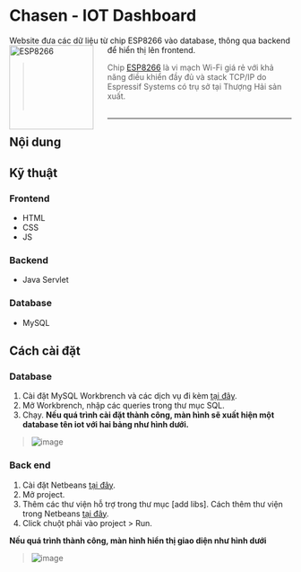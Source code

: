 # Chasen - IOT Dashboard 
Website đưa các dữ liệu từ chip ESP8266 vào database, thông qua backend để hiển thị lên frontend.
<a href="https://vi.wikipedia.org/wiki/ESP8266"><img src="https://upload.wikimedia.org/wikipedia/commons/thumb/8/84/ESP-01.jpg/220px-ESP-01.jpg" alt="ESP8266" align="left" style="margin-right: 25px" height=150></a>
> Chip [ESP8266](https://vi.wikipedia.org/wiki/ESP8266) là vi mạch Wi-Fi giá rẻ với khả năng điều khiển đầy đủ và stack TCP/IP do Espressif Systems có trụ sở tại Thượng Hải sản xuất.
> <br/><br/>
---

## Nội dung

## Kỹ thuật 
### Frontend
- HTML
- CSS
- JS
### Backend 
- Java Servlet
### Database
- MySQL
## Cách cài đặt
### Database
1. Cài đặt MySQL Workbrench và các dịch vụ đi kèm [tại đây](https://dev.mysql.com/doc/refman/8.0/en/windows-installation.html).
2. Mở Workbrench, nhập các queries trong thư mục SQL.
3. Chạy.
**Nếu quá trình cài đặt thành công, màn hình sẽ xuất hiện một database tên iot với hai bảng như hình dưới.**
> ![image](https://github.com/thuychang404/Chasen/assets/130899126/415a29a1-484b-4256-8796-8d64cd1944f7)
### Back end
1. Cài đặt Netbeans [tại đây](https://netbeans.apache.org/front/main/download/).
2. Mở project.
3. Thêm các thư viện hỗ trợ trong thư mục [add libs]. Cách thêm thư viện trong Netbeans [tại đây](https://www.digi.com/resources/documentation/Digidocs/90001456-13/tasks/t_wk_link_libraries.htm).
4. Click chuột phải vào project > Run.

**Nếu quá trình thành công, màn hình hiển thị giao diện như hình dưới**
> ![image](https://github.com/thuychang404/Chasen/assets/130899126/b733fec1-0d0a-434f-ae1a-ece22b517dc8)
